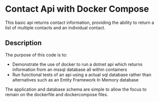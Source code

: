 # Contact Api with Docker Compose

This basic api returns contact information, providing the ability to return a list of multiple contacts and an individual contact.

## Description

The purpose of this code is to:

- Demonstrate the use of docker to run a dotnet api which returns information from an mssql database all within containers
- Run functional tests of an api using a actual sql database rather than alternatives such as an Entity Framework In Memory database

The application and database schema are simple to allow the focus to remain on the dockerfile and dockercompose files.
